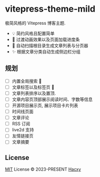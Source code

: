 # vitepress-theme-mild

极简风格的 Vitepress 博客主题.

- 💡 简约风格且配置简单
- 🌈 过渡动画效果以及页面加载进度条
- 📃 自动扫描根目录生成文章列表与分页器
- ✨ 根据文章分类自动生成侧边栏分组

## 规划

- [ ] 内置全局搜索 🚧
- [ ] 文章标签以及标签页 🚧
- [ ] 文章列表排序以及置顶.
- [ ] 文章内容页顶部展示阅读时间、字数等信息
- [ ] 开源项目展示页, 展示项目卡片列表
- [ ] 时间线页面
- [ ] 文章评论
- [ ] RSS 订阅
- [ ] live2d 支持
- [ ] 友情链接页
- [ ] 文章摘要

## License

[MIT](./LICENSE) License &copy; 2023-PRESENT [Hacxy](https://github.com/hacxy)
